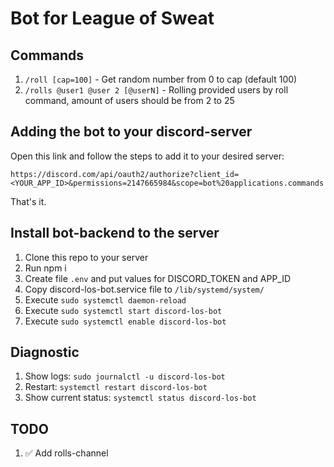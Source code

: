 # Bot for League of Sweat

## Commands

1. `/roll [cap=100]` - Get random number from 0 to cap (default 100)
2. `/rolls @user1 @user 2 [@userN]` - Rolling provided users by roll command, amount of users should be from 2 to 25

## Adding the bot to your discord-server

Open this link and follow the steps to add it to your desired server:

`https://discord.com/api/oauth2/authorize?client_id=<YOUR_APP_ID>&permissions=2147665984&scope=bot%20applications.commands`

That's it.

## Install bot-backend to the server

1. Clone this repo to your server
2. Run npm i
3. Create file `.env` and put values for DISCORD_TOKEN and APP_ID
4. Copy discord-los-bot.service file to `/lib/systemd/system/`
5. Execute `sudo systemctl daemon-reload`
6. Execute `sudo systemctl start discord-los-bot`
7. Execute `sudo systemctl enable discord-los-bot`

## Diagnostic

1. Show logs: `sudo journalctl -u discord-los-bot`
2. Restart: `systemctl restart discord-los-bot`
3. Show current status: `systemctl status discord-los-bot`

## TODO

1. ✅ Add rolls-channel
